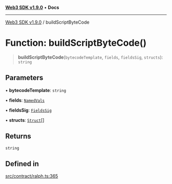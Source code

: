 [**Web3 SDK v1.9.0**](../README.md) • **Docs**

***

[Web3 SDK v1.9.0](../globals.md) / buildScriptByteCode

# Function: buildScriptByteCode()

> **buildScriptByteCode**(`bytecodeTemplate`, `fields`, `fieldsSig`, `structs`): `string`

## Parameters

• **bytecodeTemplate**: `string`

• **fields**: [`NamedVals`](../type-aliases/NamedVals.md)

• **fieldsSig**: [`FieldsSig`](../namespaces/node/interfaces/FieldsSig.md)

• **structs**: [`Struct`](../classes/Struct.md)[]

## Returns

`string`

## Defined in

[src/contract/ralph.ts:365](https://github.com/Mystic-Nayy/alephium-web3/blob/ee41f5e0e7d7fb0b155fe62f05b2ac03772895ca/packages/web3/src/contract/ralph.ts#L365)
